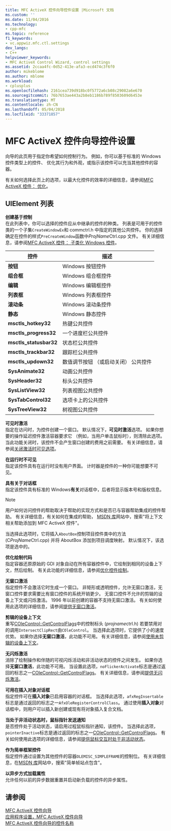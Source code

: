 ```yaml
---
title: MFC ActiveX 控件向导控件设置 |Microsoft 文档
ms.custom: ''
ms.date: 11/04/2016
ms.technology:
- cpp-mfc
ms.topic: reference
f1_keywords:
- vc.appwiz.mfc.ctl.settings
dev_langs:
- C++
helpviewer_keywords:
- MFC ActiveX Control Wizard, control settings
ms.assetid: 2ccaa4fc-0d52-413e-afa3-ecd474c3f6f0
author: mikeblome
ms.author: mblome
ms.workload:
- cplusplus
ms.openlocfilehash: 2161cea739d918bc0f5772a6cb08c29082a6e670
ms.sourcegitcommit: 76b7653ae443a2b8eb1186b789f8503609d6453e
ms.translationtype: MT
ms.contentlocale: zh-CN
ms.lasthandoff: 05/04/2018
ms.locfileid: "33371857"
---
```

# <a name="control-settings-mfc-activex-control-wizard"></a>MFC ActiveX 控件向导控件设置
向导的此页用于指定你希望如何控制行为。 例如，你可以基于标准的 Windows 控件类型上的控件、 优化其行为和外观，或指示该控件可以充当其他控件的容器。  
  
 有关如何选择此页上的选项，以最大化控件的效率的详细信息，请参阅[MFC ActiveX 控件： 优化](../../mfc/mfc-activex-controls-optimization.md)。  
  
## <a name="uielement-list"></a>UIElement 列表  
 **创建基于控制**  
 在此列表中，你可以选择的控件应从中继承的控件的种类。 列表是可用于的控件类的一个子集`CreateWindowEx`和 commctrl.h 中指定的其他公共控件。 你的选择确定在控件的样式`PreCreateWindow`函数中*ProjName*Ctrl.cpp 文件。 有关详细信息，请参阅[MFC ActiveX 控件： 子类化 Windows 控件](../../mfc/mfc-activex-controls-subclassing-a-windows-control.md)。  
  
|控件|描述|  
|-------------|-----------------|  
|**按钮**|Windows 按钮控件|  
|**组合框**|Windows 组合框控件|  
|**编辑**|Windows 编辑框控件|  
|**列表框**|Windows 列表框控件|  
|**滚动条**|Windows 滚动条控件|  
|**静态**|Windows 静态控件|  
|**msctls_hotkey32**|热键公共控件|  
|**msctls_progress32**|一个进度栏公共控件|  
|**msctls_statusbar32**|状态栏公共控件|  
|**msctls_trackbar32**|跟踪栏公共控件|  
|**msctls_updown32**|数值调节按钮 （或启动关闭） 公共控件|  
|**SysAnimate32**|动画公共控件|  
|**SysHeader32**|标头公共控件|  
|**SysListView32**|列表视图公共控件|  
|**SysTabControl32**|选项卡上的公共控件|  
|**SysTreeView32**|树视图公共控件|  
  
 **可见时激活**  
 指定在访问时，为控件创建一个窗口。 默认情况下，**可见时激活**选项。 如果你想要的操作延迟控件激活容器要求它 （例如，当用户单击鼠标时），则清除此选项。 当此功能关闭时，该控件不会产生窗口创建的费用之前需要。 有关详细信息，请参阅[关闭激活时可见选项](../../mfc/turning-off-the-activate-when-visible-option.md)。  
  
 **在运行时不可见**  
 指定该控件具有在运行时没有用户界面。 计时器是控件的一种你可能想要不可见。  
  
 **具有关于对话框**  
 指定该控件具有标准的 Windows**有关**对话框中，后者将显示版本号和版权信息。  
  
> [!NOTE]
>  用户如何访问控件的帮助取决于帮助的实现方式和是否已与容器帮助集成的控件帮助。 有关详细信息，有关如何在集成的帮助， [MSDN 库](http://go.microsoft.com/fwlink/p/?linkid=150542)网站中，搜索"将上下文相关帮助添加到 MFC ActiveX 控件"。  
  
 当选择此选项时，它将插入`AboutBox`控制项目控件类中的方法 (C*ProjName*Ctrl.cpp) 并将 AboutBox 添加到项目调度映射。 默认情况下，该选项是选中的。  
  
 **优化绘制代码**  
 指定容器还原原始的 GDI 对象自动在所有容器控件中，它绘制到相同的设备上下文，然后绘制。 有关此功能的详细信息，请参阅[优化控件绘制](../../mfc/optimizing-control-drawing.md)。  
  
 **无窗口激活**  
 指定控件不会激活它时生成一个窗口。 非矩形或透明控件，允许无窗口激活，无窗口控件要求需要比有窗口控件的系统开销更少。 无窗口控件不允许的剪辑的设备上下文或闪烁激活。 1996 年以前创建的容器不支持无窗口激活。 有关如何使用此选项的详细信息，请参阅[提供无窗口激活](../../mfc/providing-windowless-activation.md)。  
  
 **剪辑的设备上下文**  
 重写[COleControl::GetControlFlags](../../mfc/reference/colecontrol-class.md#getcontrolflags)中的控制标头 (*projname*ctrl.h) 若要禁用对的调用`IntersectClipRect`由`COleControl`。 当选择此选项时，它提供了小的速度优势。 如果你选择**无窗口激活**，此功能不可用。 有关详细信息，请参阅[使用未剪辑的设备上下文](../../mfc/using-an-unclipped-device-context.md)。  
  
 **无闪烁激活**  
 消除了绘制操作和伴随的可视闪烁活动和非活动状态的控件之间发生。 如果你选择**无窗口激活**，此功能不可用。 当设置此选项，`noFlickerActivate`标志是通过返回的标志之一[COleControl::GetControlFlags](../../mfc/reference/colecontrol-class.md#getcontrolflags)。 有关详细信息，请参阅[提供无闪烁激活](../../mfc/providing-flicker-free-activation.md)。  
  
 **可用在插入对象对话框**  
 指定控件可在**插入对象**已启用容器的对话框。 当选择此选项，`afxRegInsertable`标志是通过返回的标志之一`AfxOleRegisterControlClass`。 通过使用**插入对象**对话框中，则用户可以插入新创建或现有将对象插入复合文档。  
  
 **当处于非活动状态时，鼠标指针发送通知**  
 是否控件处于活动状态，请启用过程鼠标指针通知，该控件。 当选择此选项，`pointerInactive`标志是通过返回的标志之一[COleControl::GetControlFlags](../../mfc/reference/colecontrol-class.md#getcontrolflags)。 有关如何使用此选项的详细信息，请参阅[提供鼠标交互时处于非活动状态](../../mfc/providing-mouse-interaction-while-inactive.md)。  
  
 **作为简单框架控件**  
 指定控件通过设置为其他控件的容器`OLEMISC_SIMPLEFRAME`的控制位。 有关详细信息，在[MSDN 库](http://go.microsoft.com/fwlink/p/?linkid=150542)网站中，搜索"简单帧站点包含"。  
  
 **以异步方式加载属性**  
 允许任何以前的异步数据重置并启动新负载的控件的异步属性。  
  
## <a name="see-also"></a>请参阅  
 [MFC ActiveX 控件向导](../../mfc/reference/mfc-activex-control-wizard.md)   
 [应用程序设置，MFC ActiveX 控件向导](../../mfc/reference/application-settings-mfc-activex-control-wizard.md)   
 [MFC ActiveX 控件向导的控件名称](../../mfc/reference/control-names-mfc-activex-control-wizard.md)

